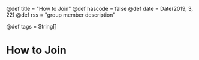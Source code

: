 @def title = "How to Join"
@def hascode = false
@def date = Date(2019, 3, 22)
@def rss = "group member description"

@def tags = String[]

# How to Join

